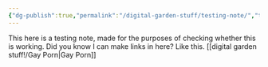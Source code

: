 ```yaml
---
{"dg-publish":true,"permalink":"/digital-garden-stuff/testing-note/","tags":["gardenEntry"]}
---
```


This here is a testing note, made for the purposes of checking whether this is working.
Did you know I can make links in here? Like this. [[digital garden stuff!/Gay Porn\|Gay Porn]]